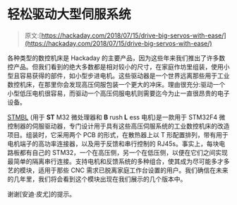 # 轻松驱动大型伺服系统

> 原文:[https://hackaday.com/2018/07/15/drive-big-servos-with-ease/](https://hackaday.com/2018/07/15/drive-big-servos-with-ease/)

各种类型的数控机床是 Hackaday 的主要产品，因为这些年来我们推出了许多数控产品。但我们看到的绝大多数都是相对较小的尺寸，在家庭作坊里组装，使用小型且容易获得的部件，如小型步进电机。这些驱动器是一个世界远离那些用于工业数控机床，在那里你会发现高压伺服包装一个更大的冲床。理由很充分:驱动一个小型低压电机很容易，而驱动一个高压伺服电机则需要迄今为止一直很昂贵的电子设备。

[STMBL](https://github.com/rene-dev/stmbl) (用于 **ST** M32 微处理器和 **B** rush **L** ess 电机)是一款用于 STM32F4 微控制器的伺服驱动器，专门设计用于具有这些高压伺服系统的工业数控机床的改造项目。组装时，它采用两个 PCB 的形式，在散热器上以 T 形配置排列，带有用于电机端子的高功率连接器，以及用于反馈和串行控制的 RJ45s。事实上，每块电路板都有自己的 STM32，一个在高压侧，另一个在低压侧，以便在它们之间实现最简单的隔离串行连接。支持电机和反馈系统的多种组合，使其成为尽可能多才多艺的模块，适用于那些 CNC 需求已脱离家庭工作台设置的用户。我们确信在未来的几年里，我们将会看到这个模块出现在我们展示的几个版本中。

谢谢[安迪·皮尤]的提示。